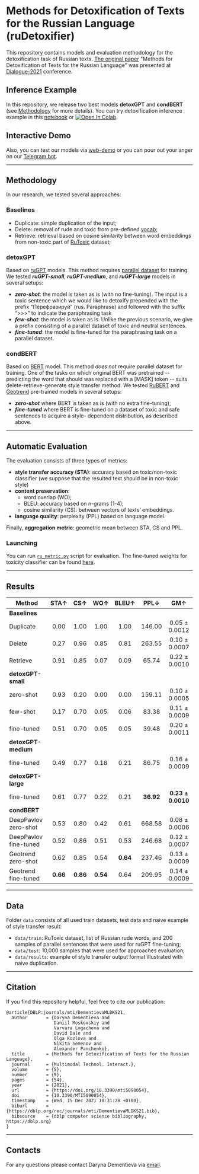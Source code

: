# Methods for Detoxification of Texts for the Russian Language (ruDetoxifier)

This repository contains models and evaluation methodology for the detoxification task of Russian texts. [The original paper](https://arxiv.org/abs/2105.09052) "Methods for Detoxification of Texts for the Russian Language" was presented at [Dialogue-2021](http://www.dialog-21.ru/) conference.

## Inference Example

In this repository, we release two best models **detoxGPT** and **condBERT** (see [Methodology](https://github.com/skoltech-nlp/rudetoxifier#methodology) for more details). You can try detoxification inference example in this [notebook](https://github.com/skoltech-nlp/rudetoxifier/blob/main/notebooks/rudetoxifier_inference.ipynb) or [![Open In Colab](https://colab.research.google.com/assets/colab-badge.svg)](https://colab.research.google.com/drive/1lSXh8PHGeKTLtuhxYCwHL74qG-V-pkLK?usp=sharing).

## Interactive Demo
Also, you can test our models via [web-demo](https://detoxifier-nlp-zh.skoltech.ru/) or you can pour out your anger on our [Telegram bot](https://t.me/rudetoxifierbot).

***
## Methodology

In our research, we tested several approaches:

### Baselines
- Duplicate: simple duplication of the input;
- Delete: removal of rude and toxic from pre-defined [vocab](https://github.com/skoltech-nlp/rudetoxifier/blob/main/data/train/MAT_FINAL_with_unigram_inflections.txt);
- Retrieve: retrieval based on cosine similarity between word embeddings from non-toxic part of [RuToxic](https://github.com/skoltech-nlp/rudetoxifier/blob/main/data/train/ru_toxic_dataset.csv) dataset;

### detoxGPT
Based on [ruGPT](https://github.com/sberbank-ai/ru-gpts) models. This method requires [parallel dataset](https://github.com/skoltech-nlp/rudetoxifier/blob/main/data/train/dataset_200.xls) for training. We tested ***ruGPT-small***, ***ruGPT-medium***, and ***ruGPT-large*** models in several setups:
- ***zero-shot***: the model is taken as is (with no fine-tuning). The input is a toxic sentence which we would like to detoxify prepended with the prefix “Перефразируй” (rus. Paraphrase) and followed with the suffix “>>>” to indicate the paraphrasing task
- ***few-shot***: the model is taken as is. Unlike the previous scenario, we give a prefix consisting of a parallel dataset of toxic and neutral sentences.
- ***fine-tuned***: the model is fine-tuned for the paraphrasing task on a parallel dataset.

### condBERT
Based on [BERT](https://arxiv.org/abs/1810.04805) model. This method *does not* require parallel dataset for training. One of the tasks on which original BERT was pretrained -- predicting the word that should was replaced with a \[MASK\] token -- suits delete-retrieve-generate style transfer method. We tested [RuBERT](https://huggingface.co/DeepPavlov/rubert-base-cased-conversational) and [Geotrend](https://huggingface.co/Geotrend/bert-base-ru-cased) pre-trained models in several setups:
- ***zero-shot*** where BERT is taken as is (with no extra fine-tuning);
- ***fine-tuned*** where BERT is fine-tuned on a dataset of toxic and safe sentences to acquire a style-
dependent distribution, as described above.

***

## Automatic Evaluation
The evaluation consists of three types of metrics:
- **style transfer accuracy (STA)**: accuracy based on toxic/non-toxic classifier (we suppose that the resulted text should be in non-toxic style)
- **content preservation**:
  - word overlap (WO);
  - BLEU: accuracy based on n-grams (1-4);
  - cosine similarity (CS): between vectors of texts’ embeddings.
- **language quality**: perplexity (PPL) based on language model.

Finally, **aggregation metric**: geometric mean between STA, CS and PPL.

### Launching

You can run [`ru_metric.py`](https://github.com/skoltech-nlp/rudetoxifier/blob/main/metrics/ru_metric.py) script for evaluation. The fine-tuned weights for toxicity classifier can be found [here](https://drive.google.com/file/d/1WqNOyFegzUWoY7tCMtmtMt9Ct0lhRwHy/view?usp=sharing).

***

## Results

|Method   |STA↑   |CS↑   |WO↑   |BLEU↑  |PPL↓  |GM↑   |
|---|:---:|:---:|:---:|:---:|:---:|:---:|
|**Baselines**
|Duplicate   |0.00   |1.00   |1.00   |1.00   |146.00   |0.05 ± 0.0012   |
|Delete   |0.27   |0.96   |0.85   |0.81   |263.55   |0.10 ± 0.0007   |
|Retrieve   |0.91   |0.85   |0.07   |0.09   |65.74   |0.22 ± 0.0010   |
|**detoxGPT-small**
|zero-shot   |0.93   |0.20   |0.00   |0.00   |159.11   |0.10 ± 0.0005   |
|few-shot   |0.17   |0.70   |0.05   |0.06   |83.38   |0.11 ± 0.0009   |
|fine-tuned   |0.51   |0.70   |0.05   |0.05   |39.48   |0.20 ± 0.0011   |
|**detoxGPT-medium**   |   |   |   |   |   |   |
|fine-tuned   |0.49   |0.77   |0.18   |0.21   |86.75   |0.16 ± 0.0009   |
|**detoxGPT-large**   |   |   |   |   |   |   |
|fine-tuned   |0.61   |0.77   |0.22   |0.21   |**36.92**  |**0.23 ± 0.0010**  |
|**condBERT**  |   |   |   |   |   |   |
|DeepPavlov zero-shot   |0.53   |0.80   |0.42   |0.61   |668.58   |0.08 ± 0.0006   |
|DeepPavlov fine-tuned   |0.52   |0.86   |0.51   |0.53   |246.68   |0.12 ± 0.0007   |
|Geotrend zero-shot   |0.62   |0.85   |0.54   |**0.64**   |237.46   |0.13 ± 0.0009   |
|Geotrend fine-tuned   |**0.66**  |**0.86**  |**0.54**   |0.64   |209.95   |0.14 ± 0.0009   |

***

## Data

Folder `data` consists of all used train datasets, test data and naive example of style transfer result:
- `data/train`: RuToxic dataset, list of Russian rude words, and 200 samples of parallel sentences that were used for ruGPT fine-tuning;
- `data/test`: 10,000 samples that were used for approaches evaluation;
- `data/results`: example of style transfer output format illustrated with naive duplication.

***

## Citation

If you find this repository helpful, feel free to cite our publication:

```
@article{DBLP:journals/mti/DementievaMLDKS21,
  author       = {Daryna Dementieva and
                  Daniil Moskovskiy and
                  Varvara Logacheva and
                  David Dale and
                  Olga Kozlova and
                  Nikita Semenov and
                  Alexander Panchenko},
  title        = {Methods for Detoxification of Texts for the Russian Language},
  journal      = {Multimodal Technol. Interact.},
  volume       = {5},
  number       = {9},
  pages        = {54},
  year         = {2021},
  url          = {https://doi.org/10.3390/mti5090054},
  doi          = {10.3390/MTI5090054},
  timestamp    = {Wed, 15 Dec 2021 10:31:28 +0100},
  biburl       = {https://dblp.org/rec/journals/mti/DementievaMLDKS21.bib},
  bibsource    = {dblp computer science bibliography, https://dblp.org}
}
```

***

## Contacts

For any questions please contact Daryna Dementieva via [email](mailto:dardem96@gmail.com).
